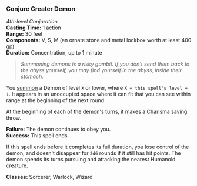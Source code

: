### Conjure Greater Demon
*4th-level Conjuration*  
**Casting Time:** 1 action  
**Range:** 30 feet  
**Components:** V, S, M (an ornate stone and metal lockbox worth at least 400 gp)  
**Duration:** Concentration, up to 1 minute  

> *Summoning demons is a risky gambit. If you don't send them back to the abyss yourself, you may find yourself in the abyss, inside their stomach.*

You [summon](https://github.com/plurb/Aetherwynn-Unstable-Isotopes/blob/main/Rules/Spellcasting/Summoned%20Creatures.md) a Demon of level `X` or lower, where `X = this spell's level + 1`. It appears in an unoccupied space where it can fit that you can see within range at the beginning of the next round.

At the beginning of each of the demon's turns, it makes a Charisma saving throw.

**Failure:** The demon continues to obey you.  
**Success:** This spell ends.  

If this spell ends before it completes its full duration, you lose control of the demon, and doesn't disappear for `2d6` rounds if it still has hit points. The demon spends its turns pursuing and attacking the nearest Humanoid creature.

**Classes:** Sorcerer, Warlock, Wizard